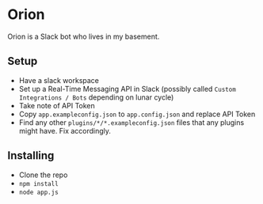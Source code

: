 # Orion

Orion is a Slack bot who lives in my basement.

## Setup

* Have a slack workspace
* Set up a Real-Time Messaging API in Slack (possibly called `Custom Integrations / Bots` depending on lunar cycle)
* Take note of API Token
* Copy `app.exampleconfig.json` to `app.config.json` and replace API Token
* Find any other `plugins/*/*.exampleconfig.json` files that any plugins might have. Fix accordingly.

## Installing

* Clone the repo
* `npm install`
* `node app.js`
